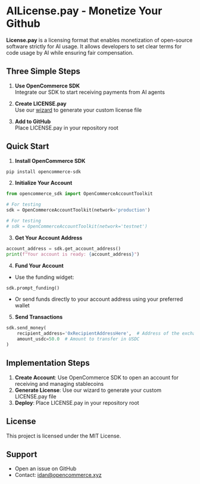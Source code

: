 # AILicense.pay - Monetize Your Github

**License.pay** is a licensing format that enables monetization of open-source software strictly for AI usage. It allows developers to set clear terms for code usage by AI while ensuring fair compensation.

## Three Simple Steps

1. **Use OpenCommerce SDK**  
   Integrate our SDK to start receiving payments from AI agents

2. **Create LICENSE.pay**  
   Use our [wizard](https://licence-pay-app.vercel.app/) to generate your custom license file

3. **Add to GitHub**  
   Place LICENSE.pay in your repository root

## Quick Start

1. **Install OpenCommerce SDK**
```bash
pip install opencommerce-sdk
```

2. **Initialize Your Account**
```python
from opencommerce_sdk import OpenCommerceAccountToolkit

# For testing
sdk = OpenCommerceAccountToolkit(network='production')

# For testing
# sdk = OpenCommerceAccountToolkit(network='testnet')
```

3. **Get Your Account Address**
```python
account_address = sdk.get_account_address()
print(f"Your account is ready: {account_address}")
```

4. **Fund Your Account**
- Use the funding widget:
```python
sdk.prompt_funding()
```
- Or send funds directly to your account address using your preferred wallet

5. **Send Transactions**
```python
sdk.send_money(
    recipient_address='0xRecipientAddressHere',  # Address of the exchange or off-ramp
    amount_usdc=50.0  # Amount to transfer in USDC
)
```

## Implementation Steps

1. **Create Account**: Use OpenCommerce SDK to open an account for receiving and managing stablecoins
2. **Generate License**: Use our wizard to generate your custom LICENSE.pay file
3. **Deploy**: Place LICENSE.pay in your repository root

## License

This project is licensed under the MIT License.

## Support

- Open an issue on GitHub
- Contact: idan@opencommerce.xyz

